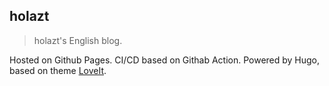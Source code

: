 ## holazt
> holazt's English blog. 

Hosted on Github Pages. 
CI/CD based on Githab Action.
Powered by Hugo, based on theme [LoveIt](https://github.com/dillonzq/LoveIt).